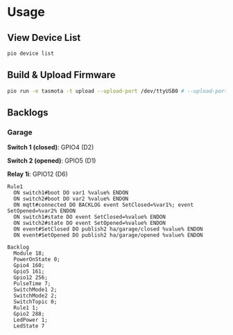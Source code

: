 # Usage

## View Device List

```sh
pio device list
```

## Build & Upload Firmware

```sh
pio run -e tasmota -t upload --upload-port /dev/ttyUSB0 # --upload-port from pio device list
```

## Backlogs

### Garage

**Switch 1 (closed)**: GPIO4 (D2)

**Switch 2 (opened)**: GPIO5 (D1)

**Relay 1i**: GPIO12 (D6)

```
Rule1
  ON switch1#boot DO var1 %value% ENDON
  ON switch2#boot DO var2 %value% ENDON
  ON mqtt#connected DO BACKLOG event SetClosed=%var1%; event SetOpened=%var2% ENDON
  ON switch1#state DO event SetClosed=%value% ENDON
  ON switch2#state DO event SetOpened=%value% ENDON
  ON event#SetClosed DO publish2 ha/garage/closed %value% ENDON
  ON event#SetOpened DO publish2 ha/garage/opened %value% ENDON
```

```
Backlog
  Module 18;
  PowerOnState 0;
  Gpio4 160;
  Gpio5 161;
  Gpio12 256;
  PulseTime 7;
  SwitchMode1 2;
  SwitchMode2 2;
  SwitchTopic 0;
  Rule1 1;
  Gpio2 288;
  LedPower 1;
  LedState 7
```

